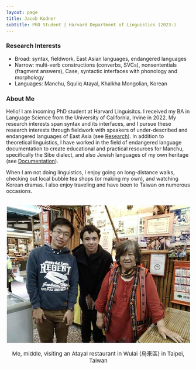 ```yaml
---
layout: page
title: Jacob Kodner
subtitle: PhD Student | Harvard Department of Linguistics (2023-)
---
```

  
### Research Interests
* Broad: syntax, fieldwork, East Asian languages, endangered languages 
* Narrow: multi-verb constructions (converbs, SVCs), nonsententials (fragment answers), Case, syntactic interfaces with phonology and morphology
* Languages: Manchu, Squliq Atayal, Khalkha Mongolian, Korean


### About Me
Hello! I am incoming PhD student at Harvard Linguisitcs. I received my BA in Language Science from the University of California, Irvine in 2022. My research interests span syntax and its interfaces, and I pursue these research interests through fieldwork with speakers of under-described and endangered languages of East Asia (see [Research](http://kodner.org/research)). In addition to theoretical linguistics, I have worked in the field of endangered language documentation to create educational and practical resources for Manchu, specifically the Sibe dialect, and also Jewish languages of my own heritage (see [Documentation](http://kodner.org/documentation)).

When I am not doing linguistics, I enjoy going on long-distance walks, checking out local bubble tea shops (or making my own), and watching Korean dramas. I also enjoy traveling and have been to Taiwan on numerous occasions.

<center>
<br>
<img src="/assets/img/Wulai.jpg">
<p style="font-size: 15px">Me, middle, visiting an Atayal restaurant in Wulai (烏來區) in Taipei, Taiwan</p>
</center>


